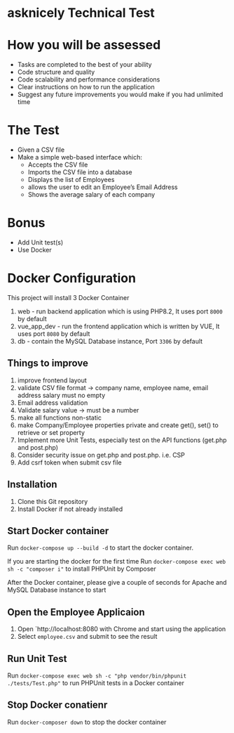 # asknicely Technical Test

# How you will be assessed

- Tasks are completed to the best of your ability
- Code structure and quality
- Code scalability and performance considerations
- Clear instructions on how to run the application
- Suggest any future improvements you would make if you had unlimited time

# The Test

- Given a CSV file 
- Make a simple web-based interface which:
    - Accepts the CSV file
    - Imports the CSV file into a database
    - Displays the list of Employees
    - allows the user to edit an Employee’s Email Address
    - Shows the average salary of each company

# Bonus

- Add Unit test(s)
- Use Docker

# Docker Configuration
This project will install 3 Docker Container
1.  web - run backend application which is using PHP8.2, It uses port `8000` by default
2.  vue_app_dev - run the frontend application which is written by VUE, It uses port `8080` by default
3.  db - contain the MySQL Database instance, Port `3306` by default

## Things to improve
1.  improve frontend layout
2.  validate CSV file format -> company name, employee name, email address salary must no empty
3.  Email address validation
4.  Validate salary value -> must be a number
5.  make all functions non-static
6.  make Company/Employee properties private and create get(), set() to retrieve or set property
7.  Implement more Unit Tests, especially test on the API functions (get.php and post.php)
8.  Consider security issue on get.php and post.php.  i.e. CSP
9.  Add csrf token when submit csv file


## Installation
1.  Clone this Git repository
2.  Install Docker if not already installed

## Start Docker container
Run `docker-compose up --build -d` to start the docker container.  

If you are starting the docker for the first time
Run `docker-compose exec web sh -c "composer i"` to install PHPUnit by Composer

After the Docker container, please give a couple of seconds for  Apache and MySQL Database instance to start 

## Open the Employee Applicaion
1.  Open `http://localhost:8080 with Chrome and start using the application
2.  Select `employee.csv` and submit to see the result

## Run Unit Test
Run `docker-compose exec web sh -c "php vendor/bin/phpunit ./tests/Test.php"` to run PHPUnit tests in a Docker container

## Stop Docker conatienr
Run `docker-composer down` to stop the docker container

